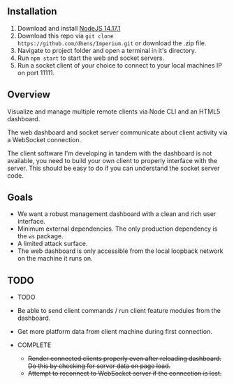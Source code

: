 ## Installation
1. Download and install [NodeJS 14.17.1](https://nodejs.org/en/)
2. Download this repo via `git clone https://github.com/dhens/Imperium.git` or download the .zip file.
3. Navigate to project folder and open a terminal in it's directory.
4. Run `npm start` to start the web and socket servers.
5. Run a socket client of your choice to connect to your local machines IP on port 11111.

##

## Overview
Visualize and manage multiple remote clients via Node CLI and an HTML5 dashboard.

The web dashboard and socket server communicate about client activity via a WebSocket connection.

The client software I'm developing in tandem with the dashboard is not available, you need to build your own client to properly interface with the server. This should be easy to do if you can understand the socket server code.

## Goals
 * We want a robust management dashboard with a clean and rich user interface. 
 * Minimum external dependencies. The only production dependency is the `ws` package.
 * A limited attack surface. 
  * The web dashboard is only accessible from the local loopback network on the machine it runs on.

## TODO
* TODO 
 * Be able to send client commands / run client feature modules from the dashboard.
 * Get more platform data from client machine during first connection.

* COMPLETE 
  * ~~Render connected clients properly even after reloading dashboard. Do this by checking for server data on page load.~~
  * ~~Attempt to reconnect to WebSocket server if the connection is lost.~~
